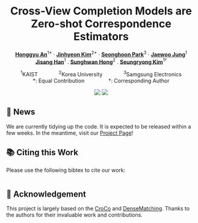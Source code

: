 <div align="center">
<h1>Cross-View Completion Models are <br> Zero-shot Correspondence Estimators</h1>

[**Honggyu An**](https://hg010303.github.io)<sup>1\*</sup> · [**Jinhyeon Kim**](https://github.com/jinlovespho)<sup>2\*</sup> · [**Seonghoon Park**](https://github.com/seong0905)<sup>3</sup> · [**Jaewoo Jung**](https://crepejung00.github.io/)<sup>1</sup> <br>
[**Jisang Han**](https://onground-korea.github.io)<sup>1</sup> . [**Sunghwan Hong**](https://sunghwanhong.github.io/)<sup>2</sup> . [**Seungryong Kim**](https://cvlab.korea.ac.kr)<sup>1&dagger;</sup>

<sup>1</sup>KAIST&emsp;&emsp;&emsp;&emsp;<sup>2</sup>Korea University&emsp;&emsp;&emsp;&emsp;<sup>3</sup>Samgsung Electronics <br>
*: Equal Contribution &emsp;&emsp;&emsp;&emsp; &dagger;: Corresponding Author

<a href="https://arxiv.org/abs/2412.09072"><img src="https://img.shields.io/badge/arXiv-ZeroCo-red"></a>
<a href="https://cvlab-kaist.github.io/ZeroCo/"><img src="https://img.shields.io/badge/Project%20Page-ZeroCo-brightgreen"></a>
</div>


## 📰 News
We are currently tidying up the code. It is expected to be released within a few weeks.
In the meantime, visit our [Project Page](https://cvlab-kaist.github.io/ZeroCo/)! 

## 📚 Citing this Work
Please use the following bibtex to cite our work:
```
```

## 🙏 Acknowledgement
This project is largely based on the [CroCo](https://github.com/naver/croco) and [DenseMatching](https://github.com/PruneTruong/DenseMatching). Thanks to the authors for their invaluable work and contributions.
